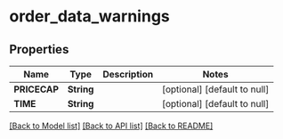 # order_data_warnings
## Properties

| Name | Type | Description | Notes |
|------------ | ------------- | ------------- | -------------|
| **PRICECAP** | **String** |  | [optional] [default to null] |
| **TIME** | **String** |  | [optional] [default to null] |

[[Back to Model list]](../README.md#documentation-for-models) [[Back to API list]](../README.md#documentation-for-api-endpoints) [[Back to README]](../README.md)

